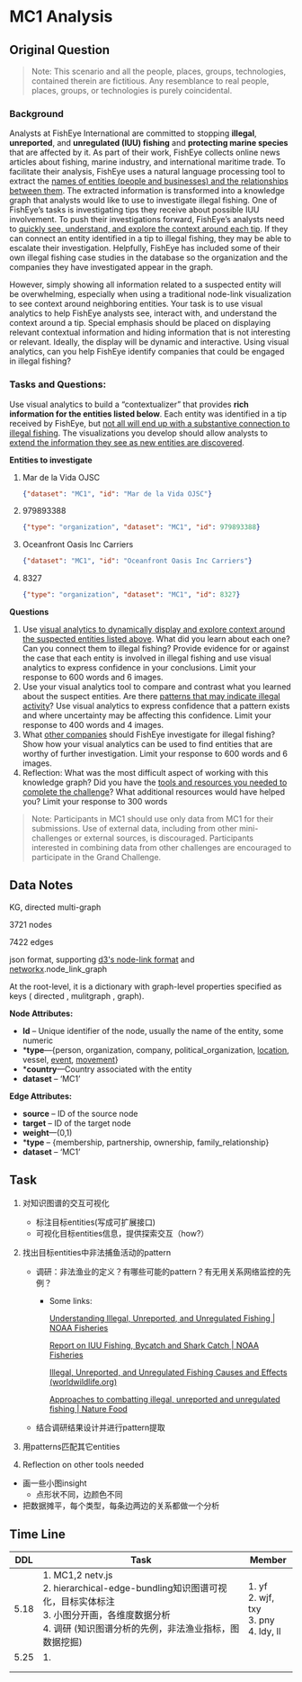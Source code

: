 # MC1 Analysis

## Original Question

> Note: This scenario and all the people, places, groups, technologies, contained therein are fictitious. Any resemblance to real people, places, groups, or technologies is purely coincidental.

### Background

Analysts at FishEye International are committed to stopping **illegal**, **unreported**, and **unregulated (IUU) fishing** and **protecting marine species** that are affected by it. As part of their work, FishEye collects online news articles about fishing, marine industry, and international maritime trade. To facilitate their analysis, FishEye uses a natural language processing tool to extract the <u>names of entities (people and businesses) and the relationships between them</u>. The extracted information is transformed into a knowledge graph that analysts would like to use to investigate illegal fishing. One of FishEye’s tasks is investigating tips they receive about possible IUU involvement. To push their investigations forward, FishEye’s analysts need to <u>quickly see, understand, and explore the context around each tip</u>. If they can connect an entity identified in a tip to illegal fishing, they may be able to escalate their investigation. Helpfully, FishEye has included some of their own illegal fishing case studies in the database so the organization and the companies they have investigated appear in the graph.

However, simply showing all information related to a suspected entity will be overwhelming, especially when using a traditional node-link visualization to see context around neighboring entities. Your task is to use visual analytics to help FishEye analysts see, interact with, and understand the context around a tip. Special emphasis should be placed on displaying relevant contextual information and hiding information that is not interesting or relevant. Ideally, the display will be dynamic and interactive. Using visual analytics, can you help FishEye identify companies that could be engaged in illegal fishing?

### Tasks and Questions:

Use visual analytics to build a “contextualizer” that provides **rich information for the entities listed below**. Each entity was identified in a tip received by FishEye, but <u>not all will end up with a substantive connection to illegal fishing</u>. The visualizations you develop should allow analysts to <u>extend the information they see as new entities are discovered</u>.

**Entities to investigate**

1. Mar de la Vida OJSC

   ```json
   {"dataset": "MC1", "id": "Mar de la Vida OJSC"}
   ```

2. 979893388

   ```json
   {"type": "organization", "dataset": "MC1", "id": 979893388}
   ```

3. Oceanfront Oasis Inc Carriers

   ```json
   {"dataset": "MC1", "id": "Oceanfront Oasis Inc Carriers"}
   ```

4. 8327

   ```json
   {"type": "organization", "dataset": "MC1", "id": 8327}
   ```

**Questions**

1. Use <u>visual analytics to dynamically display and explore context around the suspected entities listed above</u>. What did you learn about each one? Can you connect them to illegal fishing? Provide evidence for or against the case that each entity is involved in illegal fishing and use visual analytics to express confidence in your conclusions. Limit your response to 600 words and 6 images.
2. Use your visual analytics tool to compare and contrast what you learned about the suspect entities. Are there <u>patterns that may indicate illegal activity</u>? Use visual analytics to express confidence that a pattern exists and where uncertainty may be affecting this confidence. Limit your response to 400 words and 4 images.
3. What <u>other companies</u> should FishEye investigate for illegal fishing? Show how your visual analytics can be used to find entities that are worthy of further investigation. Limit your response to 600 words and 6 images.
4. Reflection: What was the most difficult aspect of working with this knowledge graph? Did you have the <u>tools and resources you needed to complete the challenge</u>? What additional resources would have helped you? Limit your response to 300 words

> Note: Participants in MC1 should use only data from MC1 for their submissions. Use of external data, including from other mini-challenges or external sources, is discouraged. Participants interested in combining data from other challenges are encouraged to participate in the Grand Challenge.



## Data Notes

KG, directed multi-graph

3721 nodes

7422 edges

json format, supporting <u>d3's node-link format</u> and  <u>networkx</u>.node_link_graph

At the root-level, it is a dictionary with graph-level properties specified as keys ( directed , mulitgraph , graph). 

**Node Attributes:**

- **Id** – Unique identifier of the node, usually the name of the entity, some numeric
- ***type**—{person, organization, company, political_organization, <u>location</u>, vessel, <u>event</u>, <u>movement</u>}
- ***country**—Country associated with the entity
- **dataset** – ‘MC1’

**Edge Attributes:**  

- **source** – ID of the source node
- **target** – ID of the target node
- **weight**—(0,1)
- ***type** – {membership, partnership, ownership, family_relationship}
- **dataset** – ‘MC1’



## Task

1. 对知识图谱的交互可视化

   - 标注目标entities(写成可扩展接口)
   - 可视化目标entities信息，提供探索交互（how?）

2. 找出目标entities中非法捕鱼活动的pattern

   - 调研：非法渔业的定义？有哪些可能的pattern？有无用关系网络监控的先例？

     - Some links:

       [Understanding Illegal, Unreported, and Unregulated Fishing | NOAA Fisheries](https://www.fisheries.noaa.gov/insight/understanding-illegal-unreported-and-unregulated-fishing)

       [Report on IUU Fishing, Bycatch and Shark Catch | NOAA Fisheries](https://www.fisheries.noaa.gov/international/international-affairs/report-iuu-fishing-bycatch-and-shark-catch)

       [Illegal, Unreported, and Unregulated Fishing Causes and Effects (worldwildlife.org)](https://www.worldwildlife.org/threats/illegal-fishing)

       [Approaches to combatting illegal, unreported and unregulated fishing | Nature Food](https://www.nature.com/articles/s43016-020-0121-y)

   - 结合调研结果设计并进行pattern提取
   
3. 用patterns匹配其它entities

4. Reflection on other tools needed





- 画一些小图insight
  - 点形状不同，边颜色不同
- 把数据摊平，每个类型，每条边两边的关系都做一个分析



## Time Line

| DDL  | Task                                                         | Member                                       |
| ---- | ------------------------------------------------------------ | -------------------------------------------- |
| 5.18 | 1. MC1,2 netv.js<br>2. hierarchical-edge-bundling知识图谱可视化，目标实体标注<br>3. 小图分开画，各维度数据分析<br>4. 调研 (知识图谱分析的先例，非法渔业指标，图数据挖掘) | 1. yf<br>2. wjf, txy<br>3. pny<br>4. ldy, ll |
| 5.25 | 1.                                                           |                                              |
|      |                                                              |                                              |
|      |                                                              |                                              |

